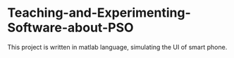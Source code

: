 # Teaching-and-Experimenting-Software-about-PSO
This project is written in matlab language, simulating the UI of smart phone. 
